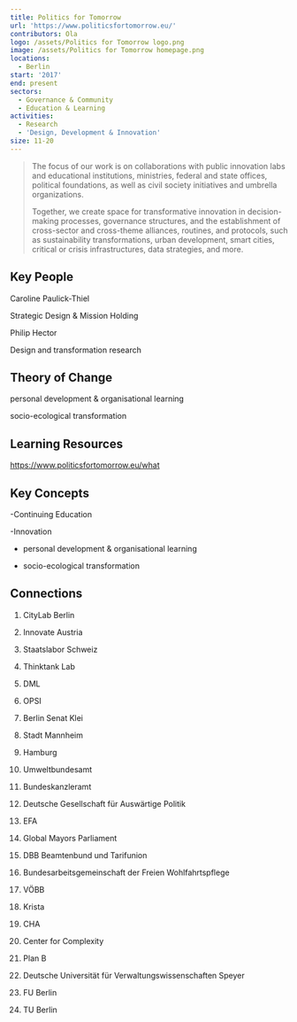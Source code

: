 ```yaml
---
title: Politics for Tomorrow
url: 'https://www.politicsfortomorrow.eu/'
contributors: Ola
logo: /assets/Politics for Tomorrow logo.png
image: /assets/Politics for Tomorrow homepage.png
locations:
  - Berlin
start: '2017'
end: present
sectors:
  - Governance & Community
  - Education & Learning
activities:
  - Research
  - 'Design, Development & Innovation'
size: 11-20
---
```

> The focus of our work is on collaborations with public innovation labs and educational institutions, ministries, federal and state offices, political foundations, as well as civil society initiatives and umbrella organizations.
> 
> Together, we create space for transformative innovation in decision-making processes, governance structures, and the establishment of cross-sector and cross-theme alliances, routines, and protocols, such as sustainability transformations, urban development, smart cities, critical or crisis infrastructures, data strategies, and more.

## Key People

Caroline Paulick-Thiel

Strategic Design & Mission Holding 



Philip Hector

Design and transformation research 

## Theory of Change

personal development & organisational learning

socio-ecological transformation 

## Learning Resources

https://www.politicsfortomorrow.eu/what

## Key Concepts

-Continuing Education

-Innovation

- personal development & organisational learning 

- socio-ecological transformation 

## Connections

1. CityLab Berlin

2. Innovate Austria

3. Staatslabor Schweiz

4. Thinktank Lab

5. DML

6. OPSI

7. Berlin Senat Klei

8. Stadt Mannheim

9. Hamburg

10. Umweltbundesamt

11. Bundeskanzleramt

12. Deutsche Gesellschaft für Auswärtige Politik

13. EFA

14. Global Mayors Parliament

15. DBB Beamtenbund und Tarifunion

16. Bundesarbeitsgemeinschaft der Freien Wohlfahrtspflege

17. VÖBB

18. Krista

19. CHA

20. Center for Complexity

21. Plan B

22. Deutsche Universität für Verwaltungswissenschaften Speyer

23. FU Berlin

24. TU Berlin
